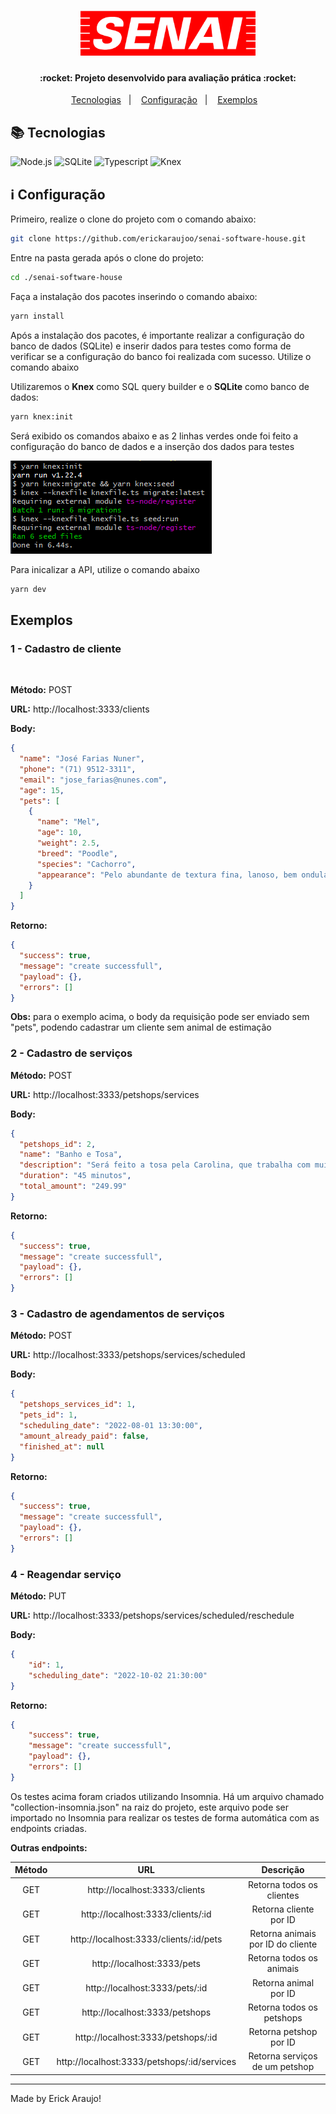 <h1 align="center">
    <img alt="SENAI" title="#senai" src=".github/senai-logo.png" width="280px" />
</h1>

<h4 align="center"> 
  :rocket: Projeto desenvolvido para avaliação prática :rocket:
</h4>

<p align="center">
  <a href="#books-tecnologias">Tecnologias</a>&nbsp;&nbsp;&nbsp;|&nbsp;&nbsp;&nbsp;
  <a href="#information_source-configuração">Configuração</a>&nbsp;&nbsp;&nbsp;|&nbsp;&nbsp;&nbsp;
  <a href="#exemplos">Exemplos</a>&nbsp;&nbsp;&nbsp;
</p>

## :books: Tecnologias

![Node.js](https://img.shields.io/badge/Node.js-43853D?style=for-the-badge&logo=ts-node&logoColor=white)
![SQLite](https://img.shields.io/badge/sqlite-white?style=for-the-badge&logo=sqlite&logoColor=61DAFB)
![Typescript](https://img.shields.io/badge/TypeScript-007ACC?style=for-the-badge&logo=typescript&logoColor=white)
![Knex](https://img.shields.io/badge/Knex-E16426?style=for-the-badge&logoColor=white)


## :information_source: Configuração

Primeiro, realize o clone do projeto com o comando abaixo:

``` bash
git clone https://github.com/erickaraujoo/senai-software-house.git
```

Entre na pasta gerada após o clone do projeto:

``` bash
cd ./senai-software-house
```

Faça a instalação dos pacotes inserindo o comando abaixo:

``` bash
yarn install
```

Após a instalação dos pacotes, é importante realizar a configuração do banco de dados (SQLite) e inserir dados para testes como forma de verificar se a configuração do banco foi realizada com sucesso. Utilize o comando abaixo

Utilizaremos o **Knex** como SQL query builder e o **SQLite** como banco de dados:

``` bash
yarn knex:init
```

Será exibido os comandos abaixo e as 2 linhas verdes onde foi feito a configuração do banco de dados e a inserção dos dados para testes

<img alt="Resultado do comando yarn knex:init" title="#resultado-comando-yarn-knex-init" src=".github/example-1.png" />

Para inicalizar a API, utilize o comando abaixo

``` bash
yarn dev
```



## Exemplos

### 1 - Cadastro de cliente

<br>

**Método:** POST

**URL:** http://localhost:3333/clients

**Body:**

``` json
{
  "name": "José Farias Nuner",
  "phone": "(71) 9512-3311",
  "email": "jose_farias@nunes.com",
  "age": 15,
  "pets": [
    {
      "name": "Mel",
      "age": 10,
      "weight": 2.5,
      "breed": "Poodle",
      "species": "Cachorro",
      "appearance": "Pelo abundante de textura fina, lanoso, bem ondulado,  elástico e resistente à pressão da mão."
    }
  ]
}
```

**Retorno:**

```json
{
  "success": true,
  "message": "create successfull",
  "payload": {},
  "errors": []
}
```

**Obs:** para o exemplo acima, o body da requisição pode ser enviado sem "pets", podendo cadastrar um cliente sem animal de estimação

### 2 - Cadastro de serviços

**Método:** POST

**URL:** http://localhost:3333/petshops/services

**Body:**

```json
{
  "petshops_id": 2,
  "name": "Banho e Tosa",
  "description": "Será feito a tosa pela Carolina, que trabalha com muita dedicação e carinho com os animais, e o banho pelo Fabio, muito cuidadoso e atencioso",
  "duration": "45 minutos",
  "total_amount": "249.99"
}
```

**Retorno:**

```json
{
  "success": true,
  "message": "create successfull",
  "payload": {},
  "errors": []
}
```

### 3 - Cadastro de agendamentos de serviços

**Método:** POST

**URL:** http://localhost:3333/petshops/services/scheduled

**Body:**

```json
{
  "petshops_services_id": 1,
  "pets_id": 1,
  "scheduling_date": "2022-08-01 13:30:00",
  "amount_already_paid": false,
  "finished_at": null
}
```

**Retorno:**

```json
{
  "success": true,
  "message": "create successfull",
  "payload": {},
  "errors": []
}
```

### 4 - Reagendar serviço

**Método:** PUT

**URL:** http://localhost:3333/petshops/services/scheduled/reschedule

**Body:**

```json
{
	"id": 1,
	"scheduling_date": "2022-10-02 21:30:00"
}
```

**Retorno:**

```json
{
	"success": true,
	"message": "create successfull",
	"payload": {},
	"errors": []
}
```

Os testes acima foram criados utilizando Insomnia. Há um arquivo chamado "collection-insomnia.json" na raiz do projeto, este arquivo pode ser importado no Insomnia para realizar os testes de forma automática com as endpoints criadas.

**Outras endpoints:**

| Método | URL                                         | Descrição                         |
| :----: | :-----------------------------------------: | :-------------------------------: |
| GET    | http://localhost:3333/clients               | Retorna todos os clientes         |
| GET    | http://localhost:3333/clients/:id           | Retorna cliente por ID            |
| GET    | http://localhost:3333/clients/:id/pets      | Retorna animais por ID do cliente |
| GET    | http://localhost:3333/pets                  | Retorna todos os animais          |
| GET    | http://localhost:3333/pets/:id              | Retorna animal por ID             |
| GET    | http://localhost:3333/petshops              | Retorna todos os petshops         |
| GET    | http://localhost:3333/petshops/:id          | Retorna petshop por ID            |
| GET    | http://localhost:3333/petshops/:id/services | Retorna serviços de um petshop    |

--- 

Made by Erick Araujo!
